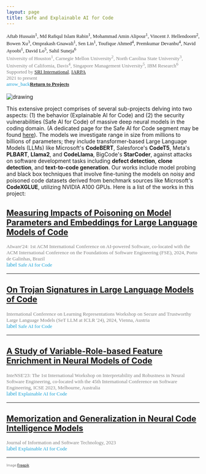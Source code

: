 ```yaml
---
layout: page
title: Safe and Explainable AI for Code 
---
```


<div style="font-family: 'Alata'; font-size: small;">
<span>Aftab Hussain<sup>1</sup>, Md Rafiqul Islam Rabin<sup>1</sup>, Mohammad Amin
Alipour<sup>1</sup>, Vincent J. Hellendoorn<sup>2</sup>, Bowen Xu<sup>3</sup>,
Omprakash Gnawali<sup>1</sup>, Sen Lin<sup>1</sup>, Toufique Ahmed<sup>4</sup>,
Premkumar Devanbu<sup>4</sup>, Navid Ayoobi<sup>1</sup>, David Lo<sup>5</sup>,
Sahil Suneja<sup>6</sup> <br></span>
<span style="color: gray; font-size: small;">University of Houston<sup>1</sup>,
Carnegie Mellon University<sup>2</sup>, North Carolina State
University<sup>3</sup>, University of California, Davis<sup>4</sup>, Singapore
Management University<sup>5</sup>, IBM Research<sup>6</sup>
<br> Supported by <a href = "https://www.sri.com/">SRI International</a>, <a
href = "https://www.iarpa.gov/">IARPA</a>
<br> 2021 to present</span> 
<br><span class="material-symbols-outlined" style="color: #1ba2d6;">arrow_back</span><b><a href="../Projects/index.html#code-intel-menu">Return to Projects</a></b>
<br>
<br>
</div>

<style>
img {
  display: block;
  margin-left: auto;
  margin-right: auto;
  max-width: 100%;
  height: auto;
}
</style>

<img src="../images/projects/code-intel/ai-background.jpg" alt="drawing"/>


This extensive project comprises of several sub-projects delving into two
aspects: (1) the behavior (Explainable AI for Code) and (2) the security
vulnerabilities (Safe AI for Code) of massive deep neural models in the coding
domain. (A dedicated page for the Safe AI for Code segment may be found
[here](http://babylon.cs.uh.edu/web/)). The models we investigate range in size from millions to billions of
parameters; they include transformer-based Large Language Models (LLMs) like
Microsoft's **CodeBERT**, Salesforce's **CodeT5**, Meta's **PLBART**,
**Llama2**, and **CodeLlama**, BigCode's **StarCoder**, against attacks on
software development tasks including **defect detection**, **clone detection**,
and **text-to-code generation**.  Our works include model probing and black box
techniques that involve fine-tuning the models on noisy and poisoned code
datasets derived from benchmark sources like Microsoft's **CodeXGLUE**,
utilizing NVIDIA A100 GPUs. Here is a list of the works in this project: 

## [Measuring Impacts of Poisoning on Model Parameters and Embeddings for Large Language Models of Code](../project-params-embeds/index.html) 
<div style="font-family: 'Alata';">
    <span style="color: gray; font-size: small;">AIware'24: 1st ACM
International Conference on AI-powered Software, co-located with the ACM
International Conference on the Foundations of Software Engineering (FSE),
2024, Porto de Galinhas, Brazil <br></span>
    <span class="material-symbols-outlined" style="color: #1ba2d6;">label</span>
    <span style="color: #1ba2d6; font-size: small;">Safe AI for Code</span>
</div>

_____________


## [On Trojan Signatures in Large Language Models of Code](../project-trojan-sig/index.html) 
<div style="font-family: 'Alata';">
    <span style="color: gray; font-size: small;"> International Conference on
Learning Representations Workshop on Secure and Trustworthy Large Language
Models (SeT LLM at ICLR '24), 2024, Vienna, Austria <br></span>
    <span class="material-symbols-outlined" style="color: #1ba2d6;">label</span>
    <span style="color: #1ba2d6; font-size: small;">Safe AI for Code</span>
</div>

_____________


## [A Study of Variable-Role-based Feature Enrichment in Neural Models of Code](../project-roles/index.html) 
<div style="font-family: 'Alata';">
    <span style="color: gray; font-size: small;">InteNSE'23: The 1st International Workshop on Interpretability and
Robustness in Neural Software Engineering, co-located with the 45th
International Conference on Software Engineering, ICSE 2023, Melbourne,
Australia  <br></span>
    <span class="material-symbols-outlined" style="color: #1ba2d6;">label</span>
    <span style="color: #1ba2d6; font-size: small;">Explainable AI for Code</span>
</div>

_____________


## [Memorization and Generalization in Neural Code Intelligence Models](../project-mem-gen/index.html) 
<div style="font-family: 'Alata';">
    <span style="color: gray; font-size: small;">Journal of Information and Software Technology, 2023
<br></span>
    <span class="material-symbols-outlined" style="color: #1ba2d6;">label</span>
    <span style="color: #1ba2d6; font-size: small;">Explainable AI for Code</span>
</div>

_____________

<p style="color:gray;font-size:8pt;"><small>Image:<a href="https://www.freepik.com/free-photo/virtual-projection-lights-forming-square-pattern-dark-background_13500430.htm#fromView=search&page=4&position=52&uuid=2464b102-c894-41db-ba6c-24ff2d6ce136" target="_blank">Freepik</a></small></p>
